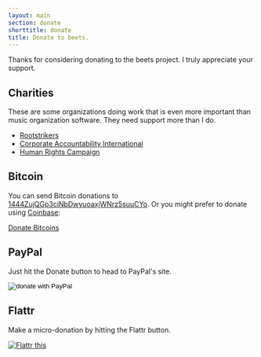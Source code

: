 ```yaml
---
layout: main
section: donate
shorttitle: donate
title: Donate to beets.
---
```

Thanks for considering donating to the beets project. I truly appreciate
your support.

## Charities

These are some organizations doing work that is even more important than music
organization software. They need support more than I do.

* <a href="http://www.rootstrikers.org/donate">Rootstrikers</a>
* <a href="http://www.stopcorporateabuse.org/">Corporate Accountability International</a>
* <a href="http://www.hrc.org/">Human Rights Campaign</a>

## Bitcoin

You can send Bitcoin donations to [1444ZujQGp3ciNbDwyuoaxjWNrz5suuCYo](bitcoin:1444ZujQGp3ciNbDwyuoaxjWNrz5suuCYo). Or you might prefer to donate using [Coinbase][]:

<a class="coinbase-button" data-code="9e8a77248db8d522d6d699a11c1dc4c1" data-button-style="custom_small" href="https://www.coinbase.com/checkouts/9e8a77248db8d522d6d699a11c1dc4c1">Donate Bitcoins</a><script src="https://www.coinbase.com/assets/button.js" type="text/javascript"></script>

[coinbase]: https://coinbase.com/

## PayPal

Just hit the Donate button to head to PayPal's site.

<p>
    <form action="https://www.paypal.com/cgi-bin/webscr" method="post">
    <input type="hidden" name="cmd" value="_s-xclick">
    <input type="hidden" name="hosted_button_id" value="9ZTENSNB64QFA">
    <input type="image"
    src="https://www.paypal.com/en_US/i/btn/btn_donate_SM.gif" border="0"
    name="submit" alt="donate with PayPal">
    </form>
</p>

## Flattr

Make a micro-donation by hitting the Flattr button.

<p>
    <a class="FlattrButton" style="display:none;" href="http://beets.radbox.org/"></a>
    <noscript>
    <a href="http://flattr.com/thing/139913/beets" target="_blank">
    <img src="http://api.flattr.com/button/flattr-badge-large.png" alt="Flattr this" title="Flattr this" border="0" />
    </a>
    </noscript>
</p>

